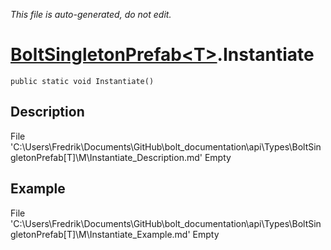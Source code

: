 *This file is auto-generated, do not edit.*

# [BoltSingletonPrefab&lt;T&gt;](Types/BoltSingletonPrefab&lt;T&gt;.md).Instantiate
`public static void Instantiate()`
## Description
File 'C:\Users\Fredrik\Documents\GitHub\bolt_documentation\api\Types\BoltSingletonPrefab[T]\M\Instantiate_Description.md' Empty
## Example
File 'C:\Users\Fredrik\Documents\GitHub\bolt_documentation\api\Types\BoltSingletonPrefab[T]\M\Instantiate_Example.md' Empty
